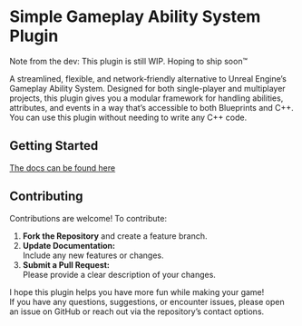 # Simple Gameplay Ability System Plugin

Note from the dev: This plugin is still WIP. Hoping to ship soon™

A streamlined, flexible, and network‐friendly alternative to Unreal Engine’s Gameplay Ability System. Designed for both single-player and multiplayer projects, this plugin gives you a modular framework for handling abilities, attributes, and events in a way that’s accessible to both Blueprints and C++. You can use this plugin without needing to write any C++ code.

## Getting Started

[The docs can be found here](https://straytrain.github.io/SimpleGameplayAbilitySystem/)

## Contributing

Contributions are welcome! To contribute:
1. **Fork the Repository** and create a feature branch.
2. **Update Documentation:**  
   Include any new features or changes.
3. **Submit a Pull Request:**  
   Please provide a clear description of your changes.

I hope this plugin helps you have more fun while making your game!  
If you have any questions, suggestions, or encounter issues, please open an issue on GitHub or reach out via the repository’s contact options.
